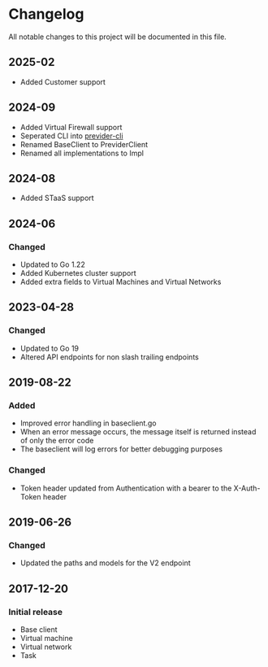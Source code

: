 # Changelog
All notable changes to this project will be documented in this file.

## 2025-02
- Added Customer support

## 2024-09
- Added Virtual Firewall support
- Seperated CLI into [previder-cli](github.com/previder/previder-cli)
- Renamed BaseClient to PreviderClient
- Renamed all implementations to Impl

## 2024-08
- Added STaaS support

## 2024-06
### Changed
- Updated to Go 1.22
- Added Kubernetes cluster support
- Added extra fields to Virtual Machines and Virtual Networks

## 2023-04-28
### Changed
- Updated to Go 19
- Altered API endpoints for non slash trailing endpoints

## 2019-08-22
### Added
- Improved error handling in baseclient.go
- When an error message occurs, the message itself is returned instead of only the error code
- The baseclient will log errors for better debugging purposes

### Changed
- Token header updated from Authentication with a bearer to the X-Auth-Token header

## 2019-06-26
### Changed
- Updated the paths and models for the V2 endpoint

## 2017-12-20
### Initial release
- Base client
- Virtual machine
- Virtual network
- Task

